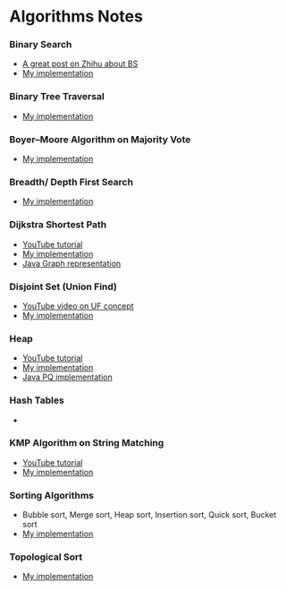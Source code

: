 # Algorithms Notes

### Binary Search

- [A great post on Zhihu about BS](https://zhuanlan.zhihu.com/p/79553968)
- [My implementation](https://github.com/RickyWang1020/CSDSNotes/tree/master/Java/Algorithms/binary_search)

### Binary Tree Traversal

- [My implementation](https://github.com/RickyWang1020/CSDSNotes/tree/master/Java/Algorithms/binary_tree)

### Boyer–Moore Algorithm on Majority Vote

- [My implementation](https://github.com/RickyWang1020/CSDSNotes/tree/master/Java/Algorithms/majority_vote)

### Breadth/ Depth First Search

- [My implementation](https://github.com/RickyWang1020/CSDSNotes/tree/master/Java/Algorithms/bfs_dfs)

### Dijkstra Shortest Path

- [YouTube tutorial](https://www.youtube.com/watch?v=XB4MIexjvY0)
- [My implementation](https://github.com/RickyWang1020/CSDSNotes/tree/master/Java/Algorithms/dijkstra)
- [Java Graph representation](https://github.com/RickyWang1020/CSDSNotes/tree/master/Java/Algorithms/dijkstra/graph_representation.java)

### Disjoint Set (Union Find)

- [YouTube video on UF concept](https://www.youtube.com/watch?v=wU6udHRIkcc&list=LL&index=1)
- [My implementation](https://github.com/RickyWang1020/CSDSNotes/tree/master/Java/Algorithms/disjoint_set)

### Heap

- [YouTube tutorial](https://www.youtube.com/watch?v=HqPJF2L5h9U)
- [My implementation](https://github.com/RickyWang1020/CSDSNotes/tree/master/Java/Algorithms/heap)
- [Java PQ implementation](https://github.com/RickyWang1020/CSDSNotes/blob/master/Java/Algorithms/heap/priority_queue.java)

### Hash Tables

- 

### KMP Algorithm on String Matching

- [YouTube tutorial](https://www.youtube.com/watch?v=V5-7GzOfADQ)
- [My implementation](https://github.com/RickyWang1020/CSDSNotes/tree/master/Java/Algorithms/kmp)

### Sorting Algorithms

- Bubble sort, Merge sort, Heap sort, Insertion sort, Quick sort, Bucket sort
- [My implementation](https://github.com/RickyWang1020/CSDSNotes/tree/master/Java/Algorithms/sort)

### Topological Sort

- [My implementation](https://github.com/RickyWang1020/CSDSNotes/tree/master/Java/Algorithms/topological_sort)
